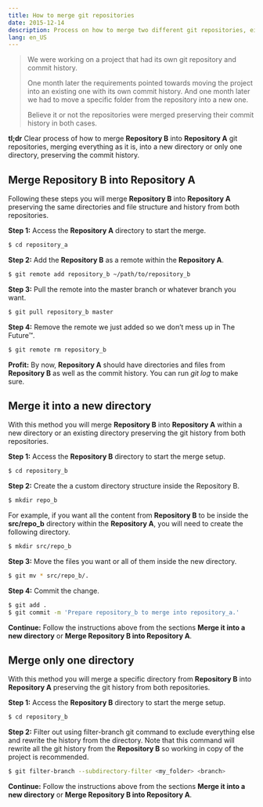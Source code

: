 ```yaml
---
title: How to merge git repositories
date: 2015-12-14
description: Process on how to merge two different git repositories, either just a folder from B to A or the complete repository B into A.
lang: en_US
---
```


> We were working on a project that had its own git repository and commit history.
>
> One month later the requirements pointed towards moving the project into an existing one with its own commit history. And one month later we had to move a specific folder from the repository into a new one.
>
> Believe it or not the repositories were merged preserving their commit history in both cases.

**tl;dr** Clear process of how to merge **Repository B** into **Repository A** git repositories, merging everything as it is, into a new directory or only one directory, preserving the commit history.

## Merge Repository B into Repository A

Following these steps you will merge **Repository B** into **Repository A** preserving the same directories and file structure and history from both repositories.

**Step 1:** Access the **Repository A** directory to start the merge.

```bash
$ cd repository_a
```

**Step 2:** Add the **Repository B** as a remote within the **Repository A**.

```bash
$ git remote add repository_b ~/path/to/repository_b
```

**Step 3:** Pull the remote into the master branch or whatever branch you want.

```bash
$ git pull repository_b master
```

**Step 4:** Remove the remote we just added so we don’t mess up in The Future™.

```bash
$ git remote rm repository_b
```

**Profit:** By now, **Repository A** should have directories and files from **Repository B** as well as the commit history. You can run _git log_ to make sure.

## Merge it into a new directory

With this method you will merge **Repository B** into **Repository A** within a new directory or an existing directory preserving the git history from both repositories.

**Step 1:** Access the **Repository B** directory to start the merge setup.

```bash
$ cd repository_b
```

**Step 2:** Create the a custom directory structure inside the Repository B.

```bash
$ mkdir repo_b
```

For example, if you want all the content from **Repository B** to be inside the **src/repo_b** directory within the **Repository A**, you will need to create the following directory.

```bash
$ mkdir src/repo_b
```

**Step 3:** Move the files you want or all of them inside the new directory.

```bash
$ git mv * src/repo_b/.
```

**Step 4:** Commit the change.

```bash
$ git add .
$ git commit -m 'Prepare repository_b to merge into repository_a.'
```

**Continue:** Follow the instructions above from the sections **Merge it into a new directory** or **Merge Repository B into Repository A**.

## Merge only one directory

With this method you will merge a specific directory from **Repository B** into **Repository A** preserving the git history from both repositories.

**Step 1:** Access the **Repository B** directory to start the merge setup.

```bash
$ cd repository_b
```

**Step 2:** Filter out using filter-branch git command to exclude everything else and rewrite the history from the directory. Note that this command will rewrite all the git history from the **Repository B** so working in copy of the project is recommended.

```bash
$ git filter-branch --subdirectory-filter <my_folder> <branch>
```

**Continue:** Follow the instructions above from the sections **Merge it into a new directory** or **Merge Repository B into Repository A**.
